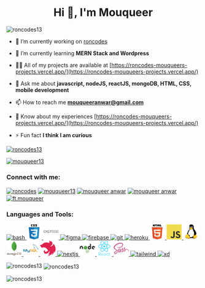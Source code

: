 <h1 align="center">Hi 👋, I'm Mouqueer</h1>


<p align="left"> <img src="https://komarev.com/ghpvc/?username=roncodes13&label=Profile%20views&color=0e75b6&style=flat" alt="roncodes13" /> </p>

- 🔭 I’m currently working on [roncodes](https://roncodes-mouqueers-projects.vercel.app/)

- 🌱 I’m currently learning **MERN Stack and Wordpress**

- 👨‍💻 All of my projects are available at [https://roncodes-mouqueers-projects.vercel.app/](https://roncodes-mouqueers-projects.vercel.app/)

- 💬 Ask me about **javascript, nodeJS, reactJS, mongoDB, HTML, CSS, mobile development**

- 📫 How to reach me **mouqueeranwar@gmail.com**

- 📄 Know about my experiences [https://roncodes-mouqueers-projects.vercel.app/](https://roncodes-mouqueers-projects.vercel.app/)

- ⚡ Fun fact **I think I am curious**

<p align="left"> <a href="https://github.com/ryo-ma/github-profile-trophy"><img src="https://github-profile-trophy.vercel.app/?username=roncodes13" alt="roncodes13" /></a> </p>

<p align="left"> <a href="https://twitter.com/mouqueer13" target="blank"><img src="https://img.shields.io/twitter/follow/mouqueer13?logo=twitter&style=for-the-badge" alt="mouqueer13" /></a> </p>



<h3 align="left">Connect with me:</h3>

<p align="left">
<a href="https://dev.to/roncodes" target="blank"><img align="center" src="https://raw.githubusercontent.com/rahuldkjain/github-profile-readme-generator/master/src/images/icons/Social/devto.svg" alt="roncodes" height="30" width="40" /></a>
<a href="https://twitter.com/mouqueer13" target="blank"><img align="center" src="https://raw.githubusercontent.com/rahuldkjain/github-profile-readme-generator/master/src/images/icons/Social/twitter.svg" alt="mouqueer13" height="30" width="40" /></a>
<a href="https://linkedin.com/in/mouqueer anwar" target="blank"><img align="center" src="https://raw.githubusercontent.com/rahuldkjain/github-profile-readme-generator/master/src/images/icons/Social/linked-in-alt.svg" alt="mouqueer anwar" height="30" width="40" /></a>
<a href="https://fb.com/mouqueer anwar" target="blank"><img align="center" src="https://raw.githubusercontent.com/rahuldkjain/github-profile-readme-generator/master/src/images/icons/Social/facebook.svg" alt="mouqueer anwar" height="30" width="40" /></a>
<a href="https://instagram.com/ft.mouqueer" target="blank"><img align="center" src="https://raw.githubusercontent.com/rahuldkjain/github-profile-readme-generator/master/src/images/icons/Social/instagram.svg" alt="ft.mouqueer" height="30" width="40" /></a>
</p>

<h3 align="left">Languages and Tools:</h3>
<p align="left"> <a href="https://www.gnu.org/software/bash/" target="_blank" rel="noreferrer"> <img src="https://www.vectorlogo.zone/logos/gnu_bash/gnu_bash-icon.svg" alt="bash" width="40" height="40"/> </a> <a href="https://www.w3schools.com/css/" target="_blank" rel="noreferrer"> <img src="https://raw.githubusercontent.com/devicons/devicon/master/icons/css3/css3-original-wordmark.svg" alt="css3" width="40" height="40"/> </a> <a href="https://expressjs.com" target="_blank" rel="noreferrer"> <img src="https://raw.githubusercontent.com/devicons/devicon/master/icons/express/express-original-wordmark.svg" alt="express" width="40" height="40"/> </a> <a href="https://www.figma.com/" target="_blank" rel="noreferrer"> <img src="https://www.vectorlogo.zone/logos/figma/figma-icon.svg" alt="figma" width="40" height="40"/> </a> <a href="https://firebase.google.com/" target="_blank" rel="noreferrer"> <img src="https://www.vectorlogo.zone/logos/firebase/firebase-icon.svg" alt="firebase" width="40" height="40"/> </a> <a href="https://git-scm.com/" target="_blank" rel="noreferrer"> <img src="https://www.vectorlogo.zone/logos/git-scm/git-scm-icon.svg" alt="git" width="40" height="40"/> </a> <a href="https://heroku.com" target="_blank" rel="noreferrer"> <img src="https://www.vectorlogo.zone/logos/heroku/heroku-icon.svg" alt="heroku" width="40" height="40"/> </a> <a href="https://www.w3.org/html/" target="_blank" rel="noreferrer"> <img src="https://raw.githubusercontent.com/devicons/devicon/master/icons/html5/html5-original-wordmark.svg" alt="html5" width="40" height="40"/> </a> <a href="https://developer.mozilla.org/en-US/docs/Web/JavaScript" target="_blank" rel="noreferrer"> <img src="https://raw.githubusercontent.com/devicons/devicon/master/icons/javascript/javascript-original.svg" alt="javascript" width="40" height="40"/> </a> <a href="https://www.linux.org/" target="_blank" rel="noreferrer"> <img src="https://raw.githubusercontent.com/devicons/devicon/master/icons/linux/linux-original.svg" alt="linux" width="40" height="40"/> </a> <a href="https://www.mongodb.com/" target="_blank" rel="noreferrer"> <img src="https://raw.githubusercontent.com/devicons/devicon/master/icons/mongodb/mongodb-original-wordmark.svg" alt="mongodb" width="40" height="40"/> </a> <a href="https://www.mysql.com/" target="_blank" rel="noreferrer"> <img src="https://raw.githubusercontent.com/devicons/devicon/master/icons/mysql/mysql-original-wordmark.svg" alt="mysql" width="40" height="40"/> </a> <a href="https://nestjs.com/" target="_blank" rel="noreferrer"> <img src="https://raw.githubusercontent.com/devicons/devicon/master/icons/nestjs/nestjs-plain.svg" alt="nestjs" width="40" height="40"/> </a> <a href="https://nextjs.org/" target="_blank" rel="noreferrer"> <img src="https://cdn.worldvectorlogo.com/logos/nextjs-2.svg" alt="nextjs" width="40" height="40"/> </a> <a href="https://nodejs.org" target="_blank" rel="noreferrer"> <img src="https://raw.githubusercontent.com/devicons/devicon/master/icons/nodejs/nodejs-original-wordmark.svg" alt="nodejs" width="40" height="40"/> </a> <a href="https://reactjs.org/" target="_blank" rel="noreferrer"> <img src="https://raw.githubusercontent.com/devicons/devicon/master/icons/react/react-original-wordmark.svg" alt="react" width="40" height="40"/> </a> <a href="https://sass-lang.com" target="_blank" rel="noreferrer"> <img src="https://raw.githubusercontent.com/devicons/devicon/master/icons/sass/sass-original.svg" alt="sass" width="40" height="40"/> </a> <a href="https://tailwindcss.com/" target="_blank" rel="noreferrer"> <img src="https://www.vectorlogo.zone/logos/tailwindcss/tailwindcss-icon.svg" alt="tailwind" width="40" height="40"/> </a> <a href="https://www.adobe.com/products/xd.html" target="_blank" rel="noreferrer"> <img src="https://cdn.worldvectorlogo.com/logos/adobe-xd.svg" alt="xd" width="40" height="40"/> </a> </p>

<p><img align="left" src="https://github-readme-stats.vercel.app/api/top-langs?username=roncodes13&show_icons=true&locale=en&layout=compact" alt="roncodes13" /></p>

<p>&nbsp;<img align="center" src="https://github-readme-stats.vercel.app/api?username=roncodes13&show_icons=true&locale=en" alt="roncodes13" /></p>

<p><img align="center" src="https://github-readme-streak-stats.herokuapp.com/?user=roncodes13&" alt="roncodes13" /></p>
